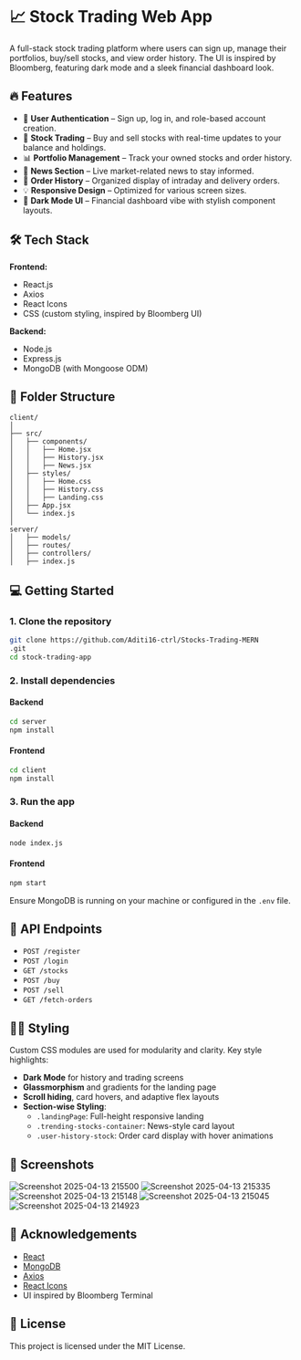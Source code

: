 
# 📈 Stock Trading Web App

A full-stack stock trading platform where users can sign up, manage their portfolios, buy/sell stocks, and view order history. The UI is inspired by Bloomberg, featuring dark mode and a sleek financial dashboard look.

## 🔥 Features

- 🧾 **User Authentication** – Sign up, log in, and role-based account creation.
- 💼 **Stock Trading** – Buy and sell stocks with real-time updates to your balance and holdings.
- 📊 **Portfolio Management** – Track your owned stocks and order history.
- 📰 **News Section** – Live market-related news to stay informed.
- 📂 **Order History** – Organized display of intraday and delivery orders.
- 💡 **Responsive Design** – Optimized for various screen sizes.
- 🎨 **Dark Mode UI** – Financial dashboard vibe with stylish component layouts.

## 🛠️ Tech Stack

**Frontend:**
- React.js
- Axios
- React Icons
- CSS (custom styling, inspired by Bloomberg UI)

**Backend:**
- Node.js
- Express.js
- MongoDB (with Mongoose ODM)

## 📁 Folder Structure

```
client/
│
├── src/
│   ├── components/
│   │   ├── Home.jsx
│   │   ├── History.jsx
│   │   ├── News.jsx
│   ├── styles/
│   │   ├── Home.css
│   │   ├── History.css
│   │   ├── Landing.css
│   ├── App.jsx
│   └── index.js
│
server/
│   ├── models/
│   ├── routes/
│   ├── controllers/
│   ├── index.js
```

## 💻 Getting Started

### 1. Clone the repository

```bash
git clone https://github.com/Aditi16-ctrl/Stocks-Trading-MERN
.git
cd stock-trading-app
```

### 2. Install dependencies

#### Backend
```bash
cd server
npm install
```

#### Frontend
```bash
cd client
npm install
```

### 3. Run the app

#### Backend
```bash
node index.js
```

#### Frontend
```bash
npm start
```

Ensure MongoDB is running on your machine or configured in the `.env` file.

## 🧪 API Endpoints

- `POST /register`
- `POST /login`
- `GET /stocks`
- `POST /buy`
- `POST /sell`
- `GET /fetch-orders`

## 🧑‍🎨 Styling

Custom CSS modules are used for modularity and clarity. Key style highlights:

- **Dark Mode** for history and trading screens
- **Glassmorphism** and gradients for the landing page
- **Scroll hiding**, card hovers, and adaptive flex layouts
- **Section-wise Styling**:
  - `.landingPage`: Full-height responsive landing
  - `.trending-stocks-container`: News-style card layout
  - `.user-history-stock`: Order card display with hover animations

## 📸 Screenshots

![Screenshot 2025-04-13 215500](https://github.com/user-attachments/assets/1066ffd1-59c7-414b-b69e-2a9bb414b507)
![Screenshot 2025-04-13 215335](https://github.com/user-attachments/assets/7e19f4a3-2046-4fff-bd1d-bd4d3ec3158b)
![Screenshot 2025-04-13 215148](https://github.com/user-attachments/assets/e4a65f0c-f43f-4f95-bea7-5c21562b188c)
![Screenshot 2025-04-13 215045](https://github.com/user-attachments/assets/4102735f-3eb6-4887-afac-3b9d89bbb303)
![Screenshot 2025-04-13 214923](https://github.com/user-attachments/assets/b53a786b-d8c8-4584-a16c-fed51f590175)

## 🙌 Acknowledgements

- [React](https://reactjs.org/)
- [MongoDB](https://www.mongodb.com/)
- [Axios](https://axios-http.com/)
- [React Icons](https://react-icons.github.io/react-icons/)
- UI inspired by Bloomberg Terminal

## 📃 License

This project is licensed under the MIT License.
